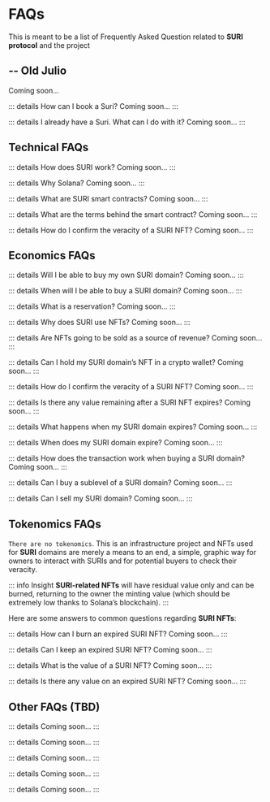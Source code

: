 # FAQs

This is meant to be a list of Frequently Asked Question related to **SURI protocol** and the project

## -- Old Julio

Coming soon...

::: details How can I book a Suri?
Coming soon...
:::

::: details I already have a Suri. What can I do with it?
Coming soon...
:::

## Technical FAQs

::: details How does SURI work?
Coming soon...
:::


::: details Why Solana?
Coming soon...
:::

::: details What are SURI smart contracts?
Coming soon...
:::


::: details What are the terms behind the smart contract?
Coming soon...
:::

::: details How do I confirm the veracity of a SURI NFT?
Coming soon...
:::


## Economics FAQs


::: details Will I be able to buy my own SURI domain?
Coming soon...
:::


::: details When will I be able to buy a SURI domain?
Coming soon...
:::

::: details What is a reservation?
Coming soon...
:::


::: details Why does SURI use NFTs?
Coming soon...
:::


::: details Are NFTs going to be sold as a source of revenue?
Coming soon...
:::

::: details Can I hold my SURI domain’s NFT in a crypto wallet?
Coming soon...
:::


::: details How do I confirm the veracity of a SURI NFT?
Coming soon...
:::


::: details Is there any value remaining after a SURI NFT expires?
Coming soon...
:::

::: details What happens when my SURI domain expires?
Coming soon...
:::


::: details When does my SURI domain expire?
Coming soon...
:::


::: details How does the transaction work when buying a SURI domain?
Coming soon...
:::



::: details Can I buy a sublevel of a SURI domain?
Coming soon...
:::


::: details Can I sell my SURI domain?
Coming soon...
:::

## Tokenomics FAQs

`There are no tokenomics`. This is an infrastructure project and NFTs used for **SURI** domains are merely a means to an end, a simple, graphic way for owners to interact with SURIs and for potential buyers to check their veracity. 

::: info Insight
**SURI-related NFTs** will have residual value only and can be burned, returning to the owner the minting value (which should be extremely low thanks to Solana’s blockchain). 
:::

Here are some answers to common questions regarding **SURI NFTs**:

::: details How can I burn an expired SURI NFT?
Coming soon...
:::


::: details Can I keep an expired SURI NFT?
Coming soon...
:::


::: details What is the value of a SURI NFT?
Coming soon...
:::

::: details Is there any value on an expired SURI NFT?
Coming soon...
:::

## Other FAQs (TBD)

::: details 
Coming soon...
:::


::: details 
Coming soon...
:::

::: details 
Coming soon...
:::


::: details 
Coming soon...
:::


::: details 
Coming soon...
:::
